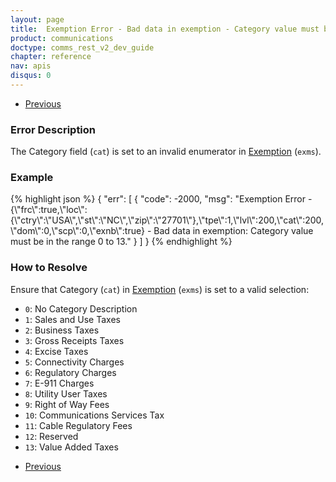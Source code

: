```yaml
---
layout: page
title:  Exemption Error - Bad data in exemption - Category value must be in the range 0 to 13
product: communications
doctype: comms_rest_v2_dev_guide
chapter: reference
nav: apis
disqus: 0
---
```


<ul class="pager">
  <li class="previous"><a href="/communications/dev-guide_rest_v2/reference/calculate-tax-errors/"><i class="glyphicon glyphicon-chevron-left"></i>Previous</a></li>
</ul>

<h3>Error Description</h3>
The Category field (<code>cat</code>) is set to an invalid enumerator in <a class="dev-guide-link" href="/communications/dev-guide_rest_v2/reference/exemption/">Exemption</a> (<code>exms</code>).

<h3>Example</h3>
{% highlight json %}
{
  "err": [
    {
      "code": -2000,
      "msg": "Exemption Error - {\"frc\":true,\"loc\":{\"ctry\":\"USA\",\"st\":\"NC\",\"zip\":\"27701\"},\"tpe\":1,\"lvl\":200,\"cat\":200,\"dom\":0,\"scp\":0,\"exnb\":true} - Bad data in exemption: Category value must be in the range 0 to 13."
    }
  ]
}
{% endhighlight %}

<h3>How to Resolve</h3>
Ensure that Category (<code>cat</code>) in <a class="dev-guide-link" href="/communications/dev-guide_rest_v2/reference/exemption/">Exemption</a> (<code>exms</code>) is set to a valid selection:
<ul class="dev-guide-list">
  <li><code>0</code>: No Category Description</li>
  <li><code>1</code>: Sales and Use Taxes</li>
  <li><code>2</code>: Business Taxes</li>
  <li><code>3</code>: Gross Receipts Taxes</li>
  <li><code>4</code>: Excise Taxes</li>
  <li><code>5</code>: Connectivity Charges</li>
  <li><code>6</code>: Regulatory Charges</li>
  <li><code>7</code>: E-911 Charges</li>
  <li><code>8</code>: Utility User Taxes</li>
  <li><code>9</code>: Right of Way Fees</li>
  <li><code>10</code>: Communications Services Tax</li>
  <li><code>11</code>: Cable Regulatory Fees</li>
  <li><code>12</code>: Reserved</li>
  <li><code>13</code>: Value Added Taxes</li>
</ul>

<ul class="pager">
  <li class="previous"><a href="/communications/dev-guide_rest_v2/reference/calculate-tax-errors/"><i class="glyphicon glyphicon-chevron-left"></i>Previous</a></li>
</ul>